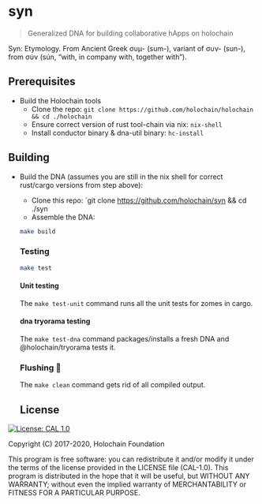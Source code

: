 # syn
> Generalized DNA for building collaborative hApps on holochain

Syn: Etymology. From Ancient Greek συμ- (sum-), variant of συν- (sun-), from σύν (sún, “with, in company with, together with”).

## Prerequisites

- Build the Holochain tools
  - Clone the repo: `git clone https://github.com/holochain/holochain && cd ./holochain`
  - Ensure correct version of rust tool-chain via nix: `nix-shell`
  - Install conductor binary & dna-util binary: `hc-install`

## Building

- Build the DNA (assumes you are still in the nix shell for correct rust/cargo versions from step above):
  - Clone this repo: `git clone https://github.com/holochain/syn && cd ./syn
  - Assemble the DNA:

  ```bash
  make build
  ```

  ### Testing

  ```bash
  make test
  ```

  #### Unit testing

  The `make test-unit` command runs all the unit tests for zomes in cargo.

  #### dna tryorama testing

  The `make test-dna` command packages/installs a fresh DNA and @holochain/tryorama tests it.

  ### Flushing 💩

  The `make clean` command gets rid of all compiled output.

  ## License
[![License: CAL 1.0](https://img.shields.io/badge/License-CAL%201.0-blue.svg)](https://github.com/holochain/cryptographic-autonomy-license)

  Copyright (C) 2017-2020, Holochain Foundation

This program is free software: you can redistribute it and/or modify it under the terms of the license
provided in the LICENSE file (CAL-1.0).  This program is distributed in the hope that it will be useful,
but WITHOUT ANY WARRANTY; without even the implied warranty of MERCHANTABILITY or FITNESS FOR A PARTICULAR PURPOSE.

